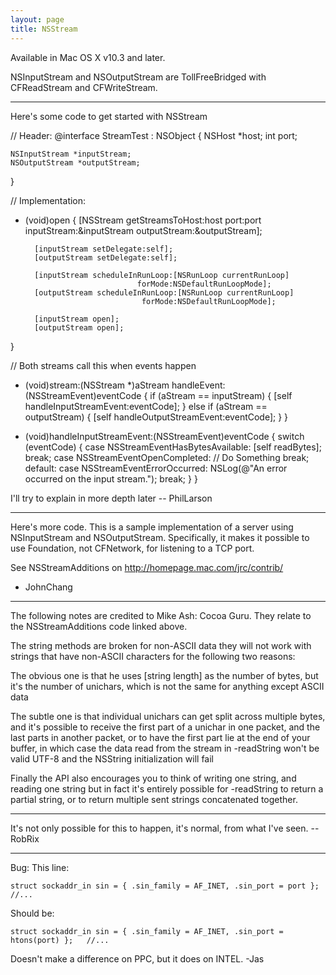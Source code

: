 ```yaml
---
layout: page
title: NSStream
---
```


Available in Mac OS X v10.3 and later.

NSInputStream and NSOutputStream are TollFreeBridged with CFReadStream and CFWriteStream.

----

Here's some code to get started with NSStream

    

// Header:
@interface StreamTest : NSObject {
    NSHost *host;
    int port;

    NSInputStream *inputStream;
    NSOutputStream *outputStream;
}


// Implementation:
- (void)open
{
        [NSStream getStreamsToHost:host 
                              port:port
                       inputStream:&inputStream
                      outputStream:&outputStream];
        
        [inputStream setDelegate:self];
        [outputStream setDelegate:self];
        
        [inputStream scheduleInRunLoop:[NSRunLoop currentRunLoop]
                               forMode:NSDefaultRunLoopMode];
        [outputStream scheduleInRunLoop:[NSRunLoop currentRunLoop]
                                forMode:NSDefaultRunLoopMode];
        
        [inputStream open];
        [outputStream open];
}

// Both streams call this when events happen
- (void)stream:(NSStream *)aStream handleEvent:(NSStreamEvent)eventCode
{
    if (aStream == inputStream) {
        [self handleInputStreamEvent:eventCode];
    } else if (aStream == outputStream) {
        [self handleOutputStreamEvent:eventCode];
    }
}

- (void)handleInputStreamEvent:(NSStreamEvent)eventCode
{
    switch (eventCode) {
        case NSStreamEventHasBytesAvailable:
            [self readBytes];
            break;
        case NSStreamEventOpenCompleted:
            // Do Something
            break;
        default:
        case NSStreamEventErrorOccurred:
            NSLog(@"An error occurred on the input stream.");
            break;
    }
}



I'll try to explain in more depth later -- PhilLarson

----

Here's more code. This is a sample implementation of a server using NSInputStream and NSOutputStream. Specifically, it makes it possible to use Foundation, not CFNetwork, for listening to a TCP port.

See NSStreamAdditions on http://homepage.mac.com/jrc/contrib/

- JohnChang

----

The following notes are credited to Mike Ash: Cocoa Guru.  They relate to the NSStreamAdditions code linked above.

The string methods are broken for non-ASCII data they will not work with strings that have non-ASCII characters for the following two reasons:


The obvious one is that he uses [string length] as the number of bytes, but it's the number of unichars, which is not the same for
                 anything except ASCII data

The subtle one is that individual unichars can get split across multiple bytes, and it's possible to receive the first part of a
                 unichar in one packet, and the last parts in another packet, or to have the first part lie at the end of your buffer, in which
                 case the data read from the stream in -readString won't be valid UTF-8 and the NSString initialization will fail

Finally the API also encourages you to think of writing one string, and reading one string but in fact it's entirely possible for -readString to return a partial string, or to return multiple sent strings concatenated together.

----

It's not only possible for this to happen, it's normal, from what I've seen. -- RobRix

----

Bug: 
This line:
    
    struct sockaddr_in sin = { .sin_family = AF_INET, .sin_port = port };   //...

Should be:
    
    struct sockaddr_in sin = { .sin_family = AF_INET, .sin_port = htons(port) };   //...

Doesn't make a difference on PPC, but it does on INTEL. -Jas

